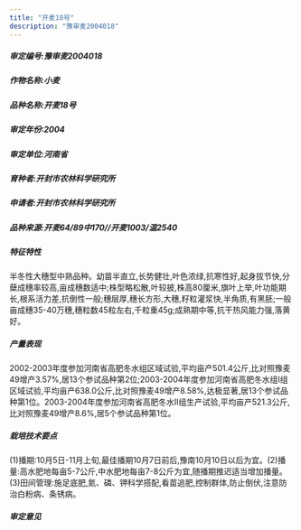 ```yaml
---
title: "开麦18号"
description: "豫审麦2004018"
---
```

##### 审定编号:豫审麦2004018

##### 作物名称:小麦

##### 品种名称:开麦18号

##### 审定年份:2004

##### 审定单位:河南省

##### 育种者:开封市农林科学研究所

##### 申请者:开封市农林科学研究所

##### 品种来源:开麦64/89中170//开麦1003/温2540

##### 特征特性
半冬性大穗型中熟品种。幼苗半直立,长势健壮,叶色浓绿,抗寒性好,起身拔节快,分蘖成穗率较高,亩成穗数适中;株型略松散,叶较披,株高80厘米,旗叶上举,叶功能期长,根系活力差,抗倒性一般;穗层厚,穗长方形,大穗,籽粒灌浆快,半角质,有黑胚;一般亩成穗35-40万穗,穗粒数45粒左右,千粒重45g;成熟期中等,抗干热风能力强,落黄好。

##### 产量表现
2002-2003年度参加河南省高肥冬水组区域试验,平均亩产501.4公斤,比对照豫麦49增产3.57%,居13个参试品种第2位;2003-2004年度参加河南省高肥冬水组I组区域试验,平均亩产638.0公斤,比对照豫麦49增产8.58%,达极显著,居13个参试品种第1位。2003-2004年度参加河南省高肥冬水Ⅱ组生产试验,平均亩产521.3公斤,比对照豫麦49增产8.6%,居5个参试品种第1位。

##### 栽培技术要点
(1)播期:10月5日-11月上旬,最佳播期10月7日前后,豫南10月10日以后为宜。(2)播量:高水肥地每亩5-7公斤,中水肥地每亩7-8公斤为宜,随播期推迟适当增加播量。(3)田间管理:施足底肥,氮、磷、钾科学搭配,看苗追肥,控制群体,防止倒伏,注意防治白粉病、条锈病。

##### 审定意见

